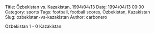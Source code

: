 Title: Özbekistan vs. Kazakistan, 1994/04/13
Date: 1994/04/13 00:00
Category: sports
Tags: football, football scores, Özbekistan, Kazakistan
Slug: ozbekistan-vs-kazakistan
Author: carbonero


Özbekistan 1 - 0 Kazakistan

